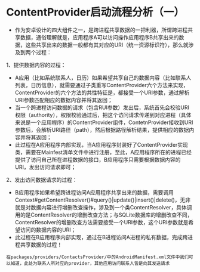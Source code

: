 # ContentProvider启动流程分析（一）
-  作为安卓设计的四大组件之一，是跨进程共享数据的一把利器，所谓跨进程共享数据，通俗理解就是，应用程序A可以访问操作应用程序B共享出来的数据，这些共享出来的数据一般都有其对应的URI（统一资源标识符），那么就涉及到两个过程：<br>

 1、提供数据内容的过程：
   -    A应用（比如系统联系人，日历）如果希望共享自己的数据内容（比如联系人列表，日历信息），就需要通过子类重写ContentProvider六个方法来实现，ContentProvider的六个方法的共性特征是，都接受一个URI参数，通过解析URI参数匹配相应的数据内容并将其返回；
   -   当一个跨进程访问数据的请求（包含RUI参数）发出后，系统首先会校验URI权限（authority），权限校验通过后，把这个访问请求传递到对应进程（具体来说是一个应用程序）的ContentProvider组件，ContetnProvider接收到URI参数后，会解析URI路径（path），然后根据路径解析结果，提供相应的数据内容并将其返回；
   -    此过程在A应用程序内部实现，当A应用程序封装好了ContentProvider实现类，需要在Mainfest清单文件中进行注册，至此，A应用程序所在的进程已经提供了访问自己所在进程数据的接口，B应用程序只需要根据数据内容的URI，发出访问请求即可；<br>

 2、发出访问数据请求的过程：
   -   B应用程序如果希望跨进程访问A应用程序共享出来的数据，需要调用Context#getContentResolver()#query()|update()|insert()|delete()，无非就是对数据内容进行增删改查操作，涉及到一个类ContentResolver，具体调用的是ContentResolver的增删改查方法；与SQLite数据库的增删改查不同，ContentResolver的增删改查方法需要接受一个URI参数，这个URI参数就是希望访问的数据内容的URI；
   -   此过程在B应用程序内部实现，通过在B进程访问A进程的私有数据，完成跨进程共享数据的过程！
```
在packages/providers/ContactsProvider/中的AndroidManifest.xml文件中我们可以知道，此处为联系人所对应的provider，其他应用访问联系人皆是向其发送请求
```
